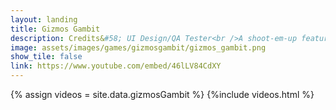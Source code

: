 ```yaml
---
layout: landing
title: Gizmos Gambit
description: Credits&#58; UI Design/QA Tester<br />A shoot-em-up featuring a cat named Gizmo with 9 lives. Use your past lives as shields and make it to the end!<br />This game served as the 2022 GameDev.tv submission with the theme "Death is only the beginning."
image: assets/images/games/gizmosgambit/gizmos_gambit.png
show_tile: false
link: https://www.youtube.com/embed/46lLV84CdXY
---
```

{% assign videos = site.data.gizmosGambit %}
{%include videos.html %}

<!-- One -->
<section id="one">
	<div class="inner">
		<header class="major">
		<div class="box alt">
            <div class="row uniform">
                <div class="4u"><span class="image fit"><img src="{% link assets/images/games/gizmosgambit/gizmo_1.png %}" alt="" /></span></div>
                <div class="4u"><span class="image fit"><img src="{% link assets/images/games/gizmosgambit/gizmo_2.png %}" alt="" /></span></div>
				<div class="4u"><span class="image fit"><img src="{% link assets/images/games/gizmosgambit/gizmo_3.png %}" alt="" /></span></div>
				<div class="4u"><span class="image fit"><img src="{% link assets/images/games/gizmosgambit/gizmo_4.png %}" alt="" /></span></div>
            </div>
        </div>
